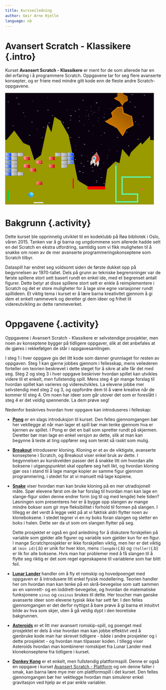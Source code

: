 ```yaml
---
title: Kursveiledning
author: Geir Arne Hjelle
language: nb
---
```



# Avansert Scratch - Klassikere {.intro}

Kurset __Avansert Scratch - Klassikere__ er ment for de som allerede har en del
erfaring i å programmere Scratch. Oppgavene tar for seg flere avanserte
konsepter, og er friere med mindre gitt kode enn de fleste andre
Scratch-oppgavene.

![Bilde av en rekke klassiske spill](kurs_avansert_scratch_klassikere.png)


# Bakgrunn {.activity}

Dette kurset ble opprinnelig utviklet til en kodeklubb på Røa bibliotek i Oslo,
våren 2015. Tanken var å gi barna og ungdommene som allerede hadde sett en del
Scratch en ekstra utfordring, samtidig som vi fikk muligheten til å snakke om
noen av de mer avanserte programmeringskonseptene som Scratch tilbyr.

Dataspill har endret seg voldsomt siden de første dukket opp på begynnelsen av
1970-tallet. Dels på grunn av tekniske begrensninger var de første spillene
stort sett basert rundt en enkel ide, med et begrenset antall figurer. Dette
betyr at disse spillene stort sett er enkle å reimplementere i Scratch og det er
store muligheter for å lage sine egne variasjoner rundt spillideen. Et viktig
tema i kurset er å lære barna kreativitet gjennom å gi dem et enkelt rammeverk
og deretter gi dem ideer og frihet til videreutvikling av dette rammeverket.


# Oppgavene {.activity}

Oppgavene i Avansert Scratch - Klassikere er selvstendige prosjekter, men noen
av konseptene bygger på tidligere oppgaver, slik at det anbefales at de gjøres i
rekkefølgen de står i oppgavesamlingen.

I steg 1 i hver oppgave gis det litt kode som danner grunnlaget for resten av
oppgaven. Steg 1 kan gjerne jobbes gjennom i fellesskap, mens veilederen
forteller om teorien beskrevet i dette steget for å sikre at alle får det med
seg. Steg 2 og steg 3 i hver oppgave beskriver hvordan spillet kan utvikles
videre til et enkelt, men fullstendig spill. Mens steg 4 gir mange forslag til
hvordan spillet kan varieres og videreutvikles. La elevene jobbe mer selvstendig
med steg 2 og 3, og oppfordre dem til å være kreative når de kommer til steg 4.
Om noen har ideer som går utover det som er foreslått i steg 4 er det veldig
spennende. La dem prøve seg!

Nedenfor beskrives hvordan hver oppgave kan introduseres i felleskap:

+ [__Pong__](../pong/pong.html) er en slags introduksjon til kurset. Den felles
  gjennomgangen bør her vektlegge at når man lager et spill bør man tenke
  gjennom hva er kjernen av spillet. I Pong er det en ball som spretter rundt på
  skjermen. Deretter bør man lage en enkel versjon av dette, slik at man kan
  begynne å teste at ting oppfører seg som tenkt så raskt som mulig.

+ [__Breakout__](../breakout/breakout.html) introduserer kloning. Kloning er et
  av de viktigste, avanserte konseptene i Scratch, og Breakout viser enkel bruk
  av dette. I begynnelsen av kurskvelden passer det å snakke litt om hvordan
  alle boksene i utgangspunktet skal oppføre seg helt likt, og hvordan kloning
  gjør oss i stand til å lage mange kopier av samme figur gjennom programmering,
  i stedet for at vi manuelt må lage kopiene.

+ [__Snake__](../snake/snake.html) viser hvordan man kan bruke kloning på en mer
  utradisjonell måte. Spør elevene først om de har forslag til hvordan man kan
  lage en slange-figur siden denne endrer form (og til og med lengde) hele
  tiden? Løsningen som presenteres her er å bygge opp slangen av mange mindre
  bokser som gir mye fleksibilitet i forhold til formen på slangen. I tillegg er
  det verdt å legge vekt på at vi faktisk aldri flytter noen av kloneboksene. I
  stedet tegner vi en ny boks foran slangen og sletter en boks i halen. Dette
  ser da ut som om slangen flytter på seg.

  Dette prosjektet er også en god anledning for å diskutere forskjellen på
  variable som gjelder alle figurer og variable som gjelder kun for en figur. I
  mange Scratchprosjekter er ikke forskjellen viktig, men her er det viktig at
  `(min id)`{.b} er unik for hver klon, mens `(lengde)`{.b} og `(teller)`{.b} er
  lik for alle boksene. Hvis man har problemer med å få slangen til å flytte seg
  riktig er det som regel egenskapene til variablene som har blitt feil.

+ [__Lunar Lander__](../lunar_lander/lunar_lander.html) handler om å fly et
  romskip og hovedpoenget med oppgaven er å introdusere litt enkel fysisk
  modellering. Teorien handler her om hvordan man kan tenke på en skrå-bevegelse
  som satt sammen av en vannrett- og en loddrett-bevegelse, og hvordan de
  matematiske funksjonene `sinus` og `cosinus` brukes til dette. Her toucher man
  ganske avanserte ideer som elevene typisk ikke har sett før. I den felles
  gjennomgangen er det derfor nyttigst å bare prøve å gi barna et intuitivt
  bilde av hva som skjer, uten å gå veldig dypt i den teoretiske bakgrunnen.

+ [__Asteroids__](../asteroids/asteroids.html) er et litt mer avansert
  romskip-spill, og poenget med prosjektet er dels å vise hvordan man kan jobbe
  effektivt ved å gjenbruke kode man har skrevet tidligere - både i andre
  prosjekter og i dette prosjektet - og hvordan man tilpasser koden. I tillegg
  viser Asteroids hvordan man kombinerer romskipet fra Lunar Lander med
  klonekonseptene fra tidligere i kurset.

+ [__Donkey Kong__](../donkey_kong/donkey_kong.html) er et enkelt, men
  fullstendig plattformspill. Denne er også en oppgave i kurset [Avansert
  Scratch - Plattform](../veiledning_kurs_avansert_plattform/kurs_avansert_scratch_plattform.html)
  og om denne faller
  i smak, kan barna lære mye mer om plattformspill i det kurset. Den felles
  gjennomgangen bør her vektlegge hvordan man simulerer enkel gravitasjon ved
  hjelp av et par enkle variabler.


